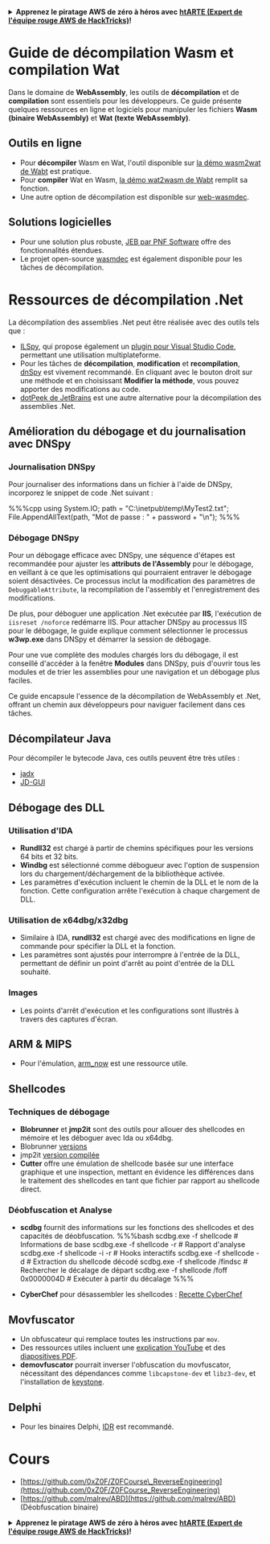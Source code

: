 <details>

<summary><strong>Apprenez le piratage AWS de zéro à héros avec</strong> <a href="https://training.hacktricks.xyz/courses/arte"><strong>htARTE (Expert de l'équipe rouge AWS de HackTricks)</strong></a><strong>!</strong></summary>

Autres façons de soutenir HackTricks :

* Si vous souhaitez voir votre **entreprise annoncée dans HackTricks** ou **télécharger HackTricks en PDF**, consultez les [**PLANS D'ABONNEMENT**](https://github.com/sponsors/carlospolop) !
* Obtenez le [**swag officiel PEASS & HackTricks**](https://peass.creator-spring.com)
* Découvrez [**La famille PEASS**](https://opensea.io/collection/the-peass-family), notre collection exclusive de [**NFTs**](https://opensea.io/collection/the-peass-family)
* **Rejoignez le** 💬 [**groupe Discord**](https://discord.gg/hRep4RUj7f) ou le [**groupe Telegram**](https://t.me/peass) ou **suivez-nous** sur **Twitter** 🐦 [**@carlospolopm**](https://twitter.com/hacktricks_live)**.**
* **Partagez vos astuces de piratage en soumettant des PR aux** [**HackTricks**](https://github.com/carlospolop/hacktricks) et [**HackTricks Cloud**](https://github.com/carlospolop/hacktricks-cloud) dépôts GitHub.

</details>

# Guide de décompilation Wasm et compilation Wat

Dans le domaine de **WebAssembly**, les outils de **décompilation** et de **compilation** sont essentiels pour les développeurs. Ce guide présente quelques ressources en ligne et logiciels pour manipuler les fichiers **Wasm (binaire WebAssembly)** et **Wat (texte WebAssembly)**.

## Outils en ligne

- Pour **décompiler** Wasm en Wat, l'outil disponible sur [la démo wasm2wat de Wabt](https://webassembly.github.io/wabt/demo/wasm2wat/index.html) est pratique.
- Pour **compiler** Wat en Wasm, [la démo wat2wasm de Wabt](https://webassembly.github.io/wabt/demo/wat2wasm/) remplit sa fonction.
- Une autre option de décompilation est disponible sur [web-wasmdec](https://wwwg.github.io/web-wasmdec/).

## Solutions logicielles

- Pour une solution plus robuste, [JEB par PNF Software](https://www.pnfsoftware.com/jeb/demo) offre des fonctionnalités étendues.
- Le projet open-source [wasmdec](https://github.com/wwwg/wasmdec) est également disponible pour les tâches de décompilation.

# Ressources de décompilation .Net

La décompilation des assemblies .Net peut être réalisée avec des outils tels que :

- [ILSpy](https://github.com/icsharpcode/ILSpy), qui propose également un [plugin pour Visual Studio Code](https://github.com/icsharpcode/ilspy-vscode), permettant une utilisation multiplateforme.
- Pour les tâches de **décompilation**, **modification** et **recompilation**, [dnSpy](https://github.com/0xd4d/dnSpy/releases) est vivement recommandé. En cliquant avec le bouton droit sur une méthode et en choisissant **Modifier la méthode**, vous pouvez apporter des modifications au code.
- [dotPeek de JetBrains](https://www.jetbrains.com/es-es/decompiler/) est une autre alternative pour la décompilation des assemblies .Net.

## Amélioration du débogage et du journalisation avec DNSpy

### Journalisation DNSpy
Pour journaliser des informations dans un fichier à l'aide de DNSpy, incorporez le snippet de code .Net suivant :

%%%cpp
using System.IO;
path = "C:\\inetpub\\temp\\MyTest2.txt";
File.AppendAllText(path, "Mot de passe : " + password + "\n");
%%%

### Débogage DNSpy
Pour un débogage efficace avec DNSpy, une séquence d'étapes est recommandée pour ajuster les **attributs de l'Assembly** pour le débogage, en veillant à ce que les optimisations qui pourraient entraver le débogage soient désactivées. Ce processus inclut la modification des paramètres de `DebuggableAttribute`, la recompilation de l'assembly et l'enregistrement des modifications.

De plus, pour déboguer une application .Net exécutée par **IIS**, l'exécution de `iisreset /noforce` redémarre IIS. Pour attacher DNSpy au processus IIS pour le débogage, le guide explique comment sélectionner le processus **w3wp.exe** dans DNSpy et démarrer la session de débogage.

Pour une vue complète des modules chargés lors du débogage, il est conseillé d'accéder à la fenêtre **Modules** dans DNSpy, puis d'ouvrir tous les modules et de trier les assemblies pour une navigation et un débogage plus faciles.

Ce guide encapsule l'essence de la décompilation de WebAssembly et .Net, offrant un chemin aux développeurs pour naviguer facilement dans ces tâches.

## **Décompilateur Java**
Pour décompiler le bytecode Java, ces outils peuvent être très utiles :
- [jadx](https://github.com/skylot/jadx)
- [JD-GUI](https://github.com/java-decompiler/jd-gui/releases)

## **Débogage des DLL**
### Utilisation d'IDA
- **Rundll32** est chargé à partir de chemins spécifiques pour les versions 64 bits et 32 bits.
- **Windbg** est sélectionné comme débogueur avec l'option de suspension lors du chargement/déchargement de la bibliothèque activée.
- Les paramètres d'exécution incluent le chemin de la DLL et le nom de la fonction. Cette configuration arrête l'exécution à chaque chargement de DLL.

### Utilisation de x64dbg/x32dbg
- Similaire à IDA, **rundll32** est chargé avec des modifications en ligne de commande pour spécifier la DLL et la fonction.
- Les paramètres sont ajustés pour interrompre à l'entrée de la DLL, permettant de définir un point d'arrêt au point d'entrée de la DLL souhaité.

### Images
- Les points d'arrêt d'exécution et les configurations sont illustrés à travers des captures d'écran.

## **ARM & MIPS**
- Pour l'émulation, [arm_now](https://github.com/nongiach/arm_now) est une ressource utile.

## **Shellcodes**
### Techniques de débogage
- **Blobrunner** et **jmp2it** sont des outils pour allouer des shellcodes en mémoire et les déboguer avec Ida ou x64dbg.
- Blobrunner [versions](https://github.com/OALabs/BlobRunner/releases/tag/v0.0.5)
- jmp2it [version compilée](https://github.com/adamkramer/jmp2it/releases/)
- **Cutter** offre une émulation de shellcode basée sur une interface graphique et une inspection, mettant en évidence les différences dans le traitement des shellcodes en tant que fichier par rapport au shellcode direct.

### Déobfuscation et Analyse
- **scdbg** fournit des informations sur les fonctions des shellcodes et des capacités de déobfuscation.
%%%bash
scdbg.exe -f shellcode # Informations de base
scdbg.exe -f shellcode -r # Rapport d'analyse
scdbg.exe -f shellcode -i -r # Hooks interactifs
scdbg.exe -f shellcode -d # Extraction du shellcode décodé
scdbg.exe -f shellcode /findsc # Rechercher le décalage de départ
scdbg.exe -f shellcode /foff 0x0000004D # Exécuter à partir du décalage
%%%

- **CyberChef** pour désassembler les shellcodes : [Recette CyberChef](https://gchq.github.io/CyberChef/#recipe=To_Hex%28'Space',0%29Disassemble_x86%28'32','Full%20x86%20architecture',16,0,true,true%29)

## **Movfuscator**
- Un obfuscateur qui remplace toutes les instructions par `mov`.
- Des ressources utiles incluent une [explication YouTube](https://www.youtube.com/watch?v=2VF_wPkiBJY) et des [diapositives PDF](https://github.com/xoreaxeaxeax/movfuscator/blob/master/slides/domas_2015_the_movfuscator.pdf).
- **demovfuscator** pourrait inverser l'obfuscation du movfuscator, nécessitant des dépendances comme `libcapstone-dev` et `libz3-dev`, et l'installation de [keystone](https://github.com/keystone-engine/keystone/blob/master/docs/COMPILE-NIX.md).

## **Delphi**
- Pour les binaires Delphi, [IDR](https://github.com/crypto2011/IDR) est recommandé.


# Cours

* [https://github.com/0xZ0F/Z0FCourse\_ReverseEngineering](https://github.com/0xZ0F/Z0FCourse_ReverseEngineering)
* [https://github.com/malrev/ABD](https://github.com/malrev/ABD) \(Déobfuscation binaire\)



<details>

<summary><strong>Apprenez le piratage AWS de zéro à héros avec</strong> <a href="https://training.hacktricks.xyz/courses/arte"><strong>htARTE (Expert de l'équipe rouge AWS de HackTricks)</strong></a><strong>!</strong></summary>

Autres façons de soutenir HackTricks :

* Si vous souhaitez voir votre **entreprise annoncée dans HackTricks** ou **télécharger HackTricks en PDF**, consultez les [**PLANS D'ABONNEMENT**](https://github.com/sponsors/carlospolop) !
* Obtenez le [**swag officiel PEASS & HackTricks**](https://peass.creator-spring.com)
* Découvrez [**La famille PEASS**](https://opensea.io/collection/the-peass-family), notre collection exclusive de [**NFTs**](https://opensea.io/collection/the-peass-family)
* **Rejoignez le** 💬 [**groupe Discord**](https://discord.gg/hRep4RUj7f) ou le [**groupe Telegram**](https://t.me/peass) ou **suivez-nous** sur **Twitter** 🐦 [**@carlospolopm**](https://twitter.com/hacktricks_live)**.**
* **Partagez vos astuces de piratage en soumettant des PR aux** [**HackTricks**](https://github.com/carlospolop/hacktricks) et [**HackTricks Cloud**](https://github.com/carlospolop/hacktricks-cloud) dépôts GitHub.

</details>
